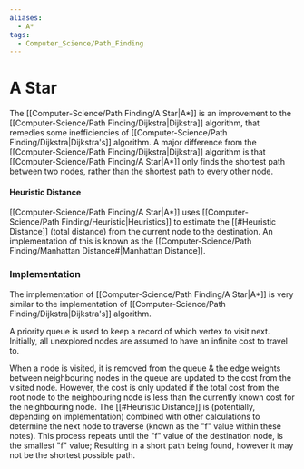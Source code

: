 ```yaml
---
aliases:
  - A*
tags:
  - Computer_Science/Path_Finding
---
```

# A Star
The [[Computer-Science/Path Finding/A Star|A*]] is an improvement to the [[Computer-Science/Path Finding/Dijkstra|Dijkstra]] algorithm, that remedies some inefficiencies of [[Computer-Science/Path Finding/Dijkstra|Dijkstra's]] algorithm.
A major difference from the [[Computer-Science/Path Finding/Dijkstra|Dijkstra]] algorithm is that [[Computer-Science/Path Finding/A Star|A*]] only finds the shortest path between two nodes, rather than the shortest path to every other node.

#### Heuristic Distance
[[Computer-Science/Path Finding/A Star|A*]] uses [[Computer-Science/Path Finding/Heuristic|Heuristics]] to estimate the [[#Heuristic Distance]] (total distance) from the current node to the destination. An implementation of this is known as the [[Computer-Science/Path Finding/Manhattan Distance#|Manhattan Distance]].

### Implementation
The implementation of [[Computer-Science/Path Finding/A Star|A*]] is very similar to the implementation of [[Computer-Science/Path Finding/Dijkstra|Dijkstra's]] algorithm.

A priority queue is used to keep a record of which vertex to visit next.
Initially, all unexplored nodes are assumed to have an infinite cost to travel to.

When a node is visited, it is removed from the queue & the edge weights between neighbouring nodes in the queue are updated to the cost from the visited node. However, the cost is only updated if the total cost from the root node to the neighbouring node is less than the currently known cost for the neighbouring node.
The [[#Heuristic Distance]] is (potentially, depending on implementation) combined with other calculations to determine the next node to traverse (known as the "f" value within these notes).
This process repeats until the "f" value of the destination node, is the smallest "f" value; Resulting in a short path being found, however it may not be the shortest possible path.
